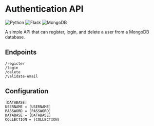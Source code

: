 # Authentication API
![Python](https://img.shields.io/badge/python-3670A0?style=for-the-badge&logo=python&logoColor=ffdd54)
![Flask](https://img.shields.io/badge/flask-%23000.svg?style=for-the-badge&logo=flask&logoColor=white)
![MongoDB](https://img.shields.io/badge/MongoDB-%234ea94b.svg?style=for-the-badge&logo=mongodb&logoColor=white)

A simple API that can register, login, and delete a user from a MongoDB database.

## Endpoints
```text
/register
/login
/delete
/validate-email
```

## Configuration
```text
[DATABASE]
USERNAME = [USERNAME]
PASSWORD = [PASSWORD]
DATABASE = [DATABASE]
COLLECTION = [COLLECTION]
```
